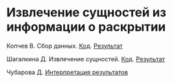 # Извлечение сущностей из информации о раскрытии

Копчев В. Сбор данных. [Код](https://github.com/aefrt/ner-disclosure/blob/main/scraping.ipynb). [Результат](https://github.com/aefrt/ner-disclosure/blob/main/data.csv)

Шагалкина Д. Извлечение сущностей. [Код](https://github.com/aefrt/ner-disclosure/blob/main/final_BA_project.ipynb). [Результат](./)

Чубарова Д. [Интерпретация результатов](./)
